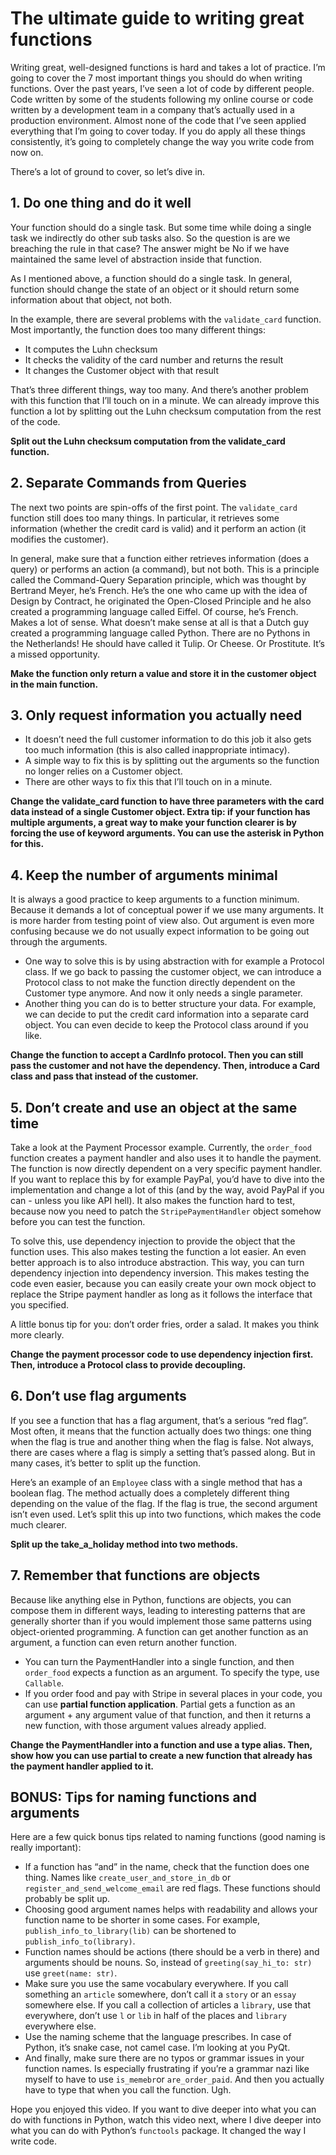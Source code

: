 # The ultimate guide to writing great functions

Writing great, well-designed functions is hard and takes a lot of practice. I’m going to cover the 7 most important things you should do when writing functions. Over the past years, I’ve seen a lot of code by different people. Code written by some of the students following my online course or code written by a development team in a company that’s actually used in a production environment. Almost none of the code that I’ve seen applied everything that I’m going to cover today. If you do apply all these things consistently, it’s going to completely change the way you write code from now on.

There’s a lot of ground to cover, so let’s dive in.

## 1. Do one thing and do it well

Your function should do a single task. But some time while doing a single task we indirectly do other sub tasks also. So the question is are we breaching the rule in that case? The answer might be No if we have maintained the same level of abstraction inside that function.

As I mentioned above, a function should do a single task. In general, function should change the state of an object or it should return some information about that object, not both.

In the example, there are several problems with the `validate_card` function. Most importantly, the function does too many different things:

- It computes the Luhn checksum
- It checks the validity of the card number and returns the result
- It changes the Customer object with that result

That’s three different things, way too many. And there’s another problem with this function that I’ll touch on in a minute. We can already improve this function a lot by splitting out the Luhn checksum computation from the rest of the code.

**Split out the Luhn checksum computation from the validate_card function.**

## 2. Separate Commands from Queries

The next two points are spin-offs of the first point. The `validate_card` function still does too many things. In particular, it retrieves some information (whether the credit card is valid) and it perform an action (it modifies the customer).

In general, make sure that a function either retrieves information (does a query) or performs an action (a command), but not both. This is a principle called the Command-Query Separation principle, which was thought by Bertrand Meyer, he’s French. He’s the one who came up with the idea of Design by Contract, he originated the Open-Closed Principle and he also created a programming language called Eiffel. Of course, he’s French. Makes a lot of sense. What doesn’t make sense at all is that a Dutch guy created a programming language called Python. There are no Pythons in the Netherlands! He should have called it Tulip. Or Cheese. Or Prostitute. It’s a missed opportunity.

**Make the function only return a value and store it in the customer object in the main function.**

## 3. Only request information you actually need

- It doesn’t need the full customer information to do this job it also gets too much information (this is also called inappropriate intimacy).
- A simple way to fix this is by splitting out the arguments so the function no longer relies on a Customer object.
- There are other ways to fix this that I’ll touch on in a minute.

**Change the validate_card function to have three parameters with the card data instead of a single Customer object. Extra tip: if your function has multiple arguments, a great way to make your function clearer is by forcing the use of keyword arguments. You can use the asterisk in Python for this.**

## 4. Keep the number of arguments minimal

It is always a good practice to keep arguments to a function minimum. Because it demands a lot of conceptual power if we use many arguments. It is more harder from testing point of view also. Out argument is even more confusing because we do not usually expect information to be going out through the arguments.

- One way to solve this is by using abstraction with for example a Protocol class. If we go back to passing the customer object, we can introduce a Protocol class to not make the function directly dependent on the Customer type anymore. And now it only needs a single parameter.
- Another thing you can do is to better structure your data. For example, we can decide to put the credit card information into a separate card object. You can even decide to keep the Protocol class around if you like.

**Change the function to accept a CardInfo protocol. Then you can still pass the customer and not have the dependency. Then, introduce a Card class and pass that instead of the customer.**

## 5. Don’t create and use an object at the same time

Take a look at the Payment Processor example. Currently, the `order_food` function creates a payment handler and also uses it to handle the payment. The function is now directly dependent on a very specific payment handler. If you want to replace this by for example PayPal, you’d have to dive into the implementation and change a lot of this (and by the way, avoid PayPal if you can - unless you like API hell). It also makes the function hard to test, because now you need to patch the `StripePaymentHandler` object somehow before you can test the function.

To solve this, use dependency injection to provide the object that the function uses. This also makes testing the function a lot easier. An even better approach is to also introduce abstraction. This way, you can turn dependency injection into dependency inversion. This makes testing the code even easier, because you can easily create your own mock object to replace the Stripe payment handler as long as it follows the interface that you specified.

A little bonus tip for you: don’t order fries, order a salad. It makes you think more clearly.

**Change the payment processor code to use dependency injection first. Then, introduce a Protocol class to provide decoupling.**

## 6. Don’t use flag arguments

If you see a function that has a flag argument, that’s a serious “red flag”. Most often, it means that the function actually does two things: one thing when the flag is true and another thing when the flag is false. Not always, there are cases where a flag is simply a setting that’s passed along. But in many cases, it’s better to split up the function.

Here’s an example of an `Employee` class with a single method that has a boolean flag. The method actually does a completely different thing depending on the value of the flag. If the flag is true, the second argument isn’t even used. Let’s split this up into two functions, which makes the code much clearer.

**Split up the take_a_holiday method into two methods.**

## 7. Remember that functions are objects

Because like anything else in Python, functions are objects, you can compose them in different ways, leading to interesting patterns that are generally shorter than if you would implement those same patterns using object-oriented programming. A function can get another function as an argument, a function can even return another function.

- You can turn the PaymentHandler into a single function, and then `order_food` expects a function as an argument. To specify the type, use `Callable`.
- If you order food and pay with Stripe in several places in your code, you can use **partial function application**. Partial gets a function as an argument + any argument value of that function, and then it returns a new function, with those argument values already applied.

**Change the PaymentHandler into a function and use a type alias. Then, show how you can use partial to create a new function that already has the payment handler applied to it.**

## BONUS: Tips for naming functions and arguments

Here are a few quick bonus tips related to naming functions (good naming is really important):

- If a function has “and” in the name, check that the function does one thing. Names like `create_user_and_store_in_db` or `register_and_send_welcome_email` are red flags. These functions should probably be split up.
- Choosing good argument names helps with readability and allows your function name to be shorter in some cases. For example, `publish_info_to_library(lib)` can be shortened to `publish_info_to(library)`.
- Function names should be actions (there should be a verb in there) and arguments should be nouns. So, instead of `greeting(say_hi_to: str)` use `greet(name: str)`.
- Make sure you use the same vocabulary everywhere. If you call something an `article` somewhere, don’t call it a `story` or an `essay` somewhere else. If you call a collection of articles a `library`, use that everywhere, don’t use `l` or `lib` in half of the places and `library` everywhere else.
- Use the naming scheme that the language prescribes. In case of Python, it’s snake case, not camel case. I’m looking at you PyQt.
- And finally, make sure there are no typos or grammar issues in your function names. Is especially frustrating if you’re a grammar nazi like myself to have to use `is_memebr`or `are_order_paid`. And then you actually have to type that when you call the function. Ugh.

Hope you enjoyed this video. If you want to dive deeper into what you can do with functions in Python, watch this video next, where I dive deeper into what you can do with Python’s `functools` package. It changed the way I write code.
